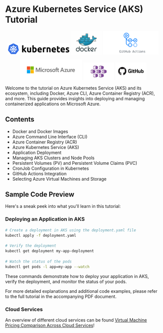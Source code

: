 # Azure Kubernetes Service (AKS) Tutorial

<p align="center">
  <img src="figures/kubernetes-logo.png" width="200" />
  <img src="figures/docker-logo.jpg" width="100" /> 
  <img src="figures/github_actions-logo.png" width="180" />
</p>

<p align="center">
  <img src="figures/azure-logo.png" width="200" />
  <img src="figures/aks-logo.jpg" width="100" />
  <img src="figures/github-logo.jpg" width="100" />
</p>



Welcome to the tutorial on Azure Kubernetes Service (AKS) and its ecosystem, including Docker, Azure CLI, Azure Container Registry (ACR), and more. This guide provides insights into deploying and managing containerized applications on Microsoft Azure.

## Contents
- Docker and Docker Images
- Azure Command Line Interface (CLI)
- Azure Container Registry (ACR)
- Azure Kubernetes Service (AKS)
- Application Deployment
- Managing AKS Clusters and Node Pools
- Persistent Volumes (PV) and Persistent Volume Claims (PVC)
- CronJob Configuration in Kubernetes
- GitHub Actions Integration
- Selecting Azure Virtual Machines and Storage

## Sample Code Preview

Here's a sneak peek into what you'll learn in this tutorial:

### Deploying an Application in AKS
```bash
# Create a deployment in AKS using the deployment.yaml file
kubectl apply -f deployment.yaml

# Verify the deployment
kubectl get deployment my-app-deployment

# Watch the status of the pods
kubectl get pods -l app=my-app --watch
```
These commands demonstrate how to deploy your application in AKS, verify the deployment, and monitor the status of your pods.

For more detailed explanations and additional code examples, please refer to the full tutorial in the accompanying PDF document.

### Cloud Services

An overview of different cloud services can be found [Virtual Machine Pricing Comparison Across Cloud Services](./Cloud%20virtual%20machines/README.md)!

